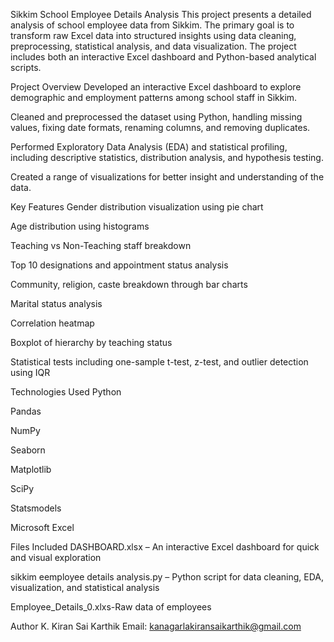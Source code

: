 Sikkim School Employee Details Analysis
This project presents a detailed analysis of school employee data from Sikkim. The primary goal is to transform raw Excel data into structured insights using data cleaning, preprocessing, statistical analysis, and data visualization. The project includes both an interactive Excel dashboard and Python-based analytical scripts.

Project Overview
Developed an interactive Excel dashboard to explore demographic and employment patterns among school staff in Sikkim.

Cleaned and preprocessed the dataset using Python, handling missing values, fixing date formats, renaming columns, and removing duplicates.

Performed Exploratory Data Analysis (EDA) and statistical profiling, including descriptive statistics, distribution analysis, and hypothesis testing.

Created a range of visualizations for better insight and understanding of the data.

Key Features
Gender distribution visualization using pie chart

Age distribution using histograms

Teaching vs Non-Teaching staff breakdown

Top 10 designations and appointment status analysis

Community, religion, caste breakdown through bar charts

Marital status analysis

Correlation heatmap

Boxplot of hierarchy by teaching status

Statistical tests including one-sample t-test, z-test, and outlier detection using IQR

Technologies Used
Python

Pandas

NumPy

Seaborn

Matplotlib

SciPy

Statsmodels

Microsoft Excel

Files Included
DASHBOARD.xlsx – An interactive Excel dashboard for quick and visual exploration

sikkim eemployee details analysis.py – Python script for data cleaning, EDA, visualization, and statistical analysis

Employee_Details_0.xlxs-Raw data of employees 

Author
K. Kiran Sai Karthik
Email: kanagarlakiransaikarthik@gmail.com

